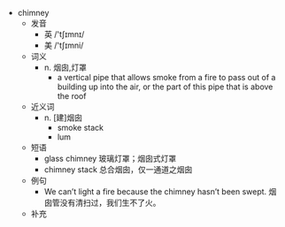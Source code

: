 - chimney
  - 发音
    - 英 /'tʃɪmnɪ/
    - 美 /'tʃɪmni/
  - 词义
    - n. 烟囱,灯罩
      - a vertical pipe that allows smoke from a fire to pass out of a building up into the air, or the part of this pipe that is above the roof
  - 近义词
    - n. [建]烟囱
      - smoke stack
      - lum
  - 短语
    - glass chimney 玻璃灯罩；烟囱式灯罩
    - chimney stack 总合烟囱，仅一通道之烟囱
  - 例句
    - We can’t light a fire because the chimney hasn’t been swept. 烟囱管没有清扫过，我们生不了火。
  - 补充